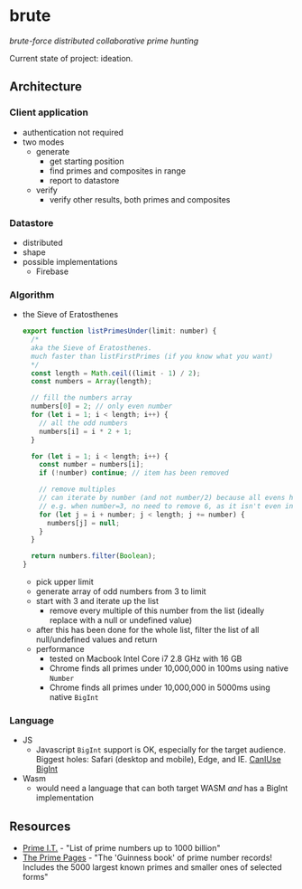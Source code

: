 # brute

_brute-force distributed collaborative prime hunting_

Current state of project: ideation.

## Architecture

### Client application

- authentication not required
- two modes
  - generate
    - get starting position
    - find primes and composites in range
    - report to datastore
  - verify
    - verify other results, both primes and composites
      
### Datastore

- distributed
- shape
- possible implementations
  - Firebase

### Algorithm

- the Sieve of Eratosthenes
    ```js
    export function listPrimesUnder(limit: number) {
      /*
      aka the Sieve of Eratosthenes.
      much faster than listFirstPrimes (if you know what you want)
      */
      const length = Math.ceil((limit - 1) / 2);
      const numbers = Array(length);

      // fill the numbers array
      numbers[0] = 2; // only even number
      for (let i = 1; i < length; i++) {
        // all the odd numbers
        numbers[i] = i * 2 + 1;
      }

      for (let i = 1; i < length; i++) {
        const number = numbers[i];
        if (!number) continue; // item has been removed

        // remove multiples
        // can iterate by number (and not number/2) because all evens have already been removed
        // e.g. when number=3, no need to remove 6, as it isn't even in the list!
        for (let j = i + number; j < length; j += number) {
          numbers[j] = null;
        }
      }

      return numbers.filter(Boolean);
    }
    ```
  - pick upper limit
  - generate array of odd numbers from 3 to limit
  - start with 3 and iterate up the list
    - remove every multiple of this number from the list (ideally replace with a null or undefined value)
  - after this has been done for the whole list, filter the list of all null/undefined values and return
  - performance
    - tested on Macbook Intel Core i7 2.8 GHz with 16 GB
    - Chrome finds all primes under 10,000,000 in 100ms using native `Number`
    - Chrome finds all primes under 10,000,000 in 5000ms using native `BigInt`
      
### Language
  - JS
    - Javascript `BigInt` support is OK, especially for the target audience. Biggest holes: Safari (desktop and mobile), Edge, and IE. [CanIUse BigInt](https://caniuse.com/#search=BigInt)
  - Wasm
    - would need a language that can both target WASM _and_ has a BigInt implementation

## Resources

- [Prime I.T.](http://compoasso.free.fr/primelistweb/page/prime/liste_online_en.php) - "List of prime numbers up to 1000 billion"
- [The Prime Pages](https://primes.utm.edu/) - "The 'Guinness book' of prime number records!  Includes the 5000 largest known primes and smaller ones of selected forms"